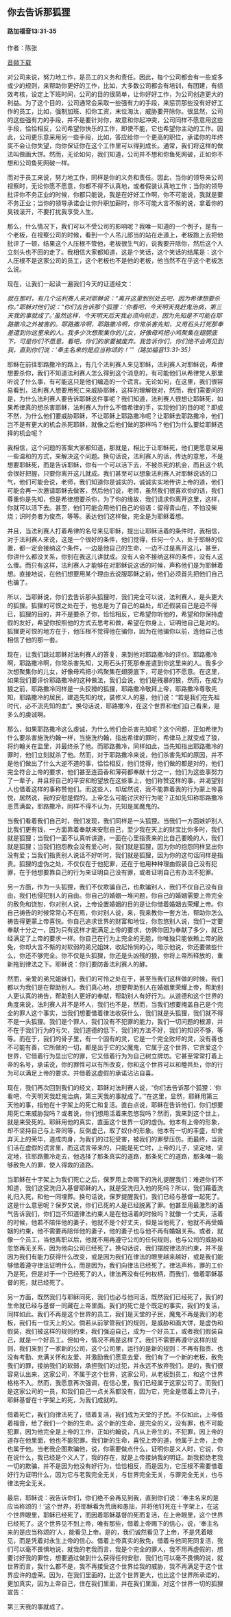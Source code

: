 ## 你去告诉那狐狸
#### 路加福音13:31-35

作者：陈张

[音频下载](https://link.jscdn.cn/1drv/aHR0cHM6Ly8xZHJ2Lm1zL3UvcyFBaW5LWUhaYVJhLW5sUXloYW5kZFlIMEltbkdzP2U9aUlmeUFy.mp3) 

对公司来说，努力地工作，是员工的义务和责任。因此，每个公司都会有一些或多或少的规则，来帮助你更好的工作，比如，大多数公司都会有培训，有团建，有绩效考核，设定上下班时间，公司的目的很简单，让你好好工作，为公司创造更大的利益。为了这个目的，公司通常会采取一些强有力的手段，来惩罚那些没有好好工作的员工，比如，强制加班、扣你工资，末位淘汰，威胁要开除你。很显然，公司的这些强有力的手段，并不是要针对你，故意和你起冲突，公司同样不愿意用这些手段，恰恰相反，公司希望你快乐的工作，即使不能，它也希望你主动的工作。因此，公司更乐意采用另一些手段，比如，答应给你一个更高的职位，承诺你的年终奖不会让你失望，向你保证你在这个工作里可以得到成长。通常，我们将这样的做法叫做画大饼。然而，无论如何，我们知道，公司并不想和你鱼死网破，正如你不想和公司鱼死网破一样。

而对于员工来说，努力地工作，同样是你的义务和责任。因此，当你的领导来公司视察时，无论你愿不愿意，你都不得不认真地，或者假装认真地工作；当你的领导批评你不务正业的时候，你都只能说，我是在好好工作啊，你不可能说，我就是要不务正业；当你的领导承诺会让你升职加薪时，你不可能大言不惭的说，拿着你的臭钱滚开，不要打扰我享受人生。

那么，什么情况下，我们可以不受公司的影响呢？我唯一知道的一个例子，是有一个老板，在视察公司的时候，看到一个人吊儿郎当的站在走道上，老板跑上去把他批评了一顿，结果这个人压根不管他，老板很生气的，说我要开除你，然后这个人立刻头也不回的走了。我相信大家都知道，这是个笑话，这个笑话的结尾是：这个人压根不是这家公司的员工，这个老板也不是他的老板，他当然不在乎这个老板怎么说。

现在，让我们一起读一遍我们今天的证道经文：

*就在那时，有几个法利赛人来对耶稣说：“离开这里到别处去吧，因为希律想要杀你。”耶稣对他们说：“你们去告诉那个狐狸：‘你看吧，今天明天我赶鬼治病，第三天我的事就成了。’虽然这样，今天明天后天我必须向前走，因为先知是不可能在耶路撒冷之外被害的。耶路撒冷啊，耶路撒冷啊，你常杀害先知，又用石头打死那奉差遣到你这里来的人。我多少次想聚集你的儿女，好像母鸡把小鸡聚集在翅膀底下，可是你们不愿意。看吧，你们的家要被废弃。我告诉你们，你们绝不会再见到我，直到你们说：‘奉主名来的是应当称颂的！’”（路加福音13:31-35）*

耶稣在前往耶路撒冷的路上，有几个法利赛人来见耶稣，法利赛人对耶稣说，希律想要杀你，我们不知道法利赛人怎么得到这个消息的，有可能他们从希律党人那里听说了什么事，有可能这只是他们编造的一个谎言。无论如何，在这里，我们很容易看到，法利赛人想要用死亡来威胁耶稣，这样的理解很对，然而，我们需要问的是，为什么法利赛人要告诉耶稣这件事呢？我们知道，法利赛人很想让耶稣死，如果希律真的想杀害耶稣，法利赛人为什么不借希律的手，实现他们的目的呢？即或不然，为什么他们要威胁耶稣，不让耶稣上耶路撒冷呢？让耶稣去耶路撒冷，他们岂不是有更大的机会杀死耶稣，就像之后他们做的那样吗？他们为什么要给耶稣选择的机会呢？

我相信，这个问题的答案大家都知道，那就是，相比于让耶稣死，他们更愿意采用一些温和的方式，来解决这个问题。换句话说，法利赛人的话，传达的意思，不是想要耶稣死，而是告诉耶稣，你有一个可以活下去，不被杀死的机会，而且这个机会很好把握，只要你离开这儿就成。我们甚至可以想象法利赛人对耶稣说话的口气，他们可能会说，老师，我们知道你是诚实的，诚诚实实地传讲上帝的道，他们可能会再一次邀请耶稣去做客，然后他们说，老师，虽然我们很喜欢你的话，我们尊重你是先知，但是希律想要杀你，为了你的缘故，我们请求你离开这里，这样，你就可以活下去。甚至，他们可能会用他们自己的俗语：留得青山在，不怕没柴烧；识时务者为俊杰，等等。表达他们这样做，完全是为耶稣着想。

并且，当法利赛人打着希律的名号来见耶稣，提出让耶稣活着的条件时，我相信，对于法利赛人来说，这是一个很好的条件，他们觉得，任何一个人，处于耶稣的位置，都一定会接纳这个条件，一边是他自己的生命，一边不过是离开这儿，甚至，你讲什么都没关系，你别在我这儿讲就成。没有人会不接纳这样的条件，没有人这么傻。而只有这样，法利赛人才能够在对耶稣说这话的时候，声称他们是为耶稣着想。直接地说，在他们想要用某个理由去说服耶稣之前，他们必须首先把他们自己也骗了。

所以，当耶稣说，你们去告诉那头狐狸时，我们完全可以说，法利赛人，是头更大的狐狸。狐狸的可恨之处在于，他总是为了自己的益处，却还假装自己是迫不得已，狐狸的目的，并不是要杀了你，恰恰相反，它希望你听他的，希望和你保持虚假的友好，希望你按照他的方式去思考和做，希望在你身上，证明他自己是对的。狐狸更可恨的地方在于，他压根不觉得他在骗你，因为在他骗你以前，连他自己也相信了他的那一套。

现在，让我们跳过耶稣对法利赛人的答复，来到他对耶路撒冷的评价。耶路撒冷啊，耶路撒冷啊，你常杀害先知，又用石头打死那奉差遣到你这里来的人。我多少次想聚集你的儿女，好像母鸡把小鸡聚集在翅膀底下，可是你们不愿意。在这里，如果我们要评价耶路撒冷的这种做法，我们会说，他们是残暴的狼，然而，在成为狼之前，耶路撒冷同样是一头狡猾的狐狸，耶路撒冷敬拜上帝，耶路撒冷尊敬先知，耶路撒冷的居民，建造先知的坟，装修义人的墓，他们说：“若是我们在先祖时代，必不流先知的血”。换句话说，耶路撒冷，在这个世界和他们自己看来，是多么的虔诚啊。

那么，如果耶路撒冷这么虔诚，为什么他们会杀害先知呢？这个问题，正如希律为什么要杀害施洗约翰一样，当施洗约翰，指出希律的罪时，希律马上就变成了狼，将约翰关在监里，并最终杀了他。而耶路撒冷，同样如此，当先知指出耶路撒冷的罪时，他们立刻就杀了他。然而，对于耶路撒冷来说，他们杀害先知的原因，并不是他们做出了什么大逆不道的事，恰恰相反，他们觉得，他们做的都是对的，他们完全符合上帝的要求，他们甚至连茴香和薄荷都奉献十分之一，他们为这些事努力了一辈子，并且将自己的平安和盼望放在这些事上，他们称赞这样的事，并渴望别人也借着这样的事称赞他们。而这些人，却居然说，我不能靠着我的行为蒙上帝喜悦，居然说，我的安慰是假的。上帝怎么可能讨厌好行为呢？正如先知称耶路撒冷恶贯满盈，耶路撒冷，同样不得不认为，先知是属魔鬼的。

当我们看着我们自己时，我们发现，我们同样是一头狐狸。当我们一方面嫉妒别人比我们更有钱，一方面靠着奉献来安慰自己，至少我在天上的财宝比你多时，我们就是狐狸；当我们一面不认真听讲道，一面在心里指责来的比自己要晚的人，我们就是狐狸；当我们抱怨教会没有爱心时，我们就是狐狸，因为你的抱怨同样显出你没有爱；当我们指责别人说话不好听时，我们就是狐狸，因为你的这句话同样是指责。狐狸的虚伪之处，不仅仅在于他犯罪，还在于他用种种理由假装自己没有犯罪，在于他想要靠自己的行为来证明自己没有罪，或者证明自己有办法不犯罪。

另一方面，作为一头狐狸，我们不仅欺骗自己，也欺骗别人，我们不仅自己没有自由，我们也侵犯别人的自由。你自己的婚姻一堆问题，你自己的婚姻需要上帝完全的赦免和饶恕，你对别人说，上帝设置婚姻的目的是让你借着婚姻去荣耀上帝。你自己祷告的时候常常心不在焉，你对别人说，来，我来教你一套方法，帮助你怎么祷告得更蒙上帝喜悦。你自己追求世界的财富和地位，你忽悠别人说，我们一定要奉献十分之一，因为只有这样才能满足上帝的要求，仿佛你因为奉献了多少，就已经满足了上帝的要求一样。你自己在行为上完全的无能，你唯独只能依赖上帝的赦免，你却大言不惭的对软弱的弟兄姐妹，收起怜悯的心，暗示他说，你还要做些什么，你还不够完全。你不仅是头狐狸，你还是头凶残的狼，你将上帝所释放的，重新拖到律法之下。耶稣说：你们要防备法利赛人的酵。

然而，亲爱的弟兄姐妹们，我们的可怜之处在于，甚至当我们这样做的时候，我们都以为我们是在帮助别人。我们真心地，想要帮助别人在婚姻里荣耀上帝，帮助别人更认真的祷告，帮助别人更好的奉献，帮助别人有好行为。从道德和这个世界的角度来说，法利赛人并不是坏人，我们也不是，然而，当我们想要掩盖自己是个完全的罪人这个事实，当我们想要借着律法收获什么，我们就是头狐狸，我们就不得不是一头狐狸。我们是个罪人，我们没有不犯罪的能力，我们一切问题的根源，并不在于我们行为的亏欠，我们道德的低下，我们的方法不好，我们的知识不够，等等。而在于，我们的骨子里，有一个固有的灵，它是一个完全败坏的灵，没有善也不可能有善，它所做的一切，都是出于它的父魔鬼，它属于这个世界，它贪爱这个世界，它借着行为显出它的罪，它又借着行为为自己树立牌坊。它甚至常常打着上帝的名号，承诺说，你的罪性可以有所改变，你和这个世界可以和睦共处，你的行为可以满足上帝的要求。并借着这虚假的承诺沾沾自喜。

现在，我们再次回到我们的经文，耶稣对法利赛人说，“你们去告诉那个狐狸：‘你看吧，今天明天我赶鬼治病，第三天我的事就成了。’”在这里，显然，耶稣用第三天他的事，指他在十字架上的死亡和复活。直白点说，耶稣在告诉他们，你们想要用死亡来威胁我吗？或者说，你们想用活着来忽悠我吗？然而，我来到这个世上，就是来受死的。耶稣用他的真实，直面这个世界一切的虚伪。他本有上帝的形象，却不坚持自己与上帝同等，反倒虚己，取了奴仆的形象。他本有一切的丰盛，却舍弃天上的荣华，道成肉身，为我们的过犯受害，被我们的罪孽压伤。而最终，当我们活在虚假的谎言里，而这谎言带来的，只能是死亡时，上帝的儿子，坚定地，坚定地，往耶路撒冷走去，他选择了那条真实的道路，那条死亡的道路，那条唯一能够赦免人的罪，使人得救的道路。

当耶稣在十字架上为我们死亡之后，保罗用上帝赐下的洗礼提醒我们：难道你们不知道，我们这受洗归入基督耶稣的人，就是受洗归入他的死吗？所以，我们藉着洗礼归入死，和他一同埋葬。换句话说，保罗提醒我们，我们已经与基督一起死了。这是什么意思呢？保罗又说，你们已死的人是已经脱离了罪。他甚至用最激烈的语气告诉我们，你们岂不知道律法约束人是在他活着的时候吗？就像一个丈夫，活着的时候，他若不陪伴他的妻子，他就不是个好丈夫，但是当他死了，他就不再受婚姻的约束，他不需要再陪伴他的妻子，他的妻子也与他不再有婚姻关系。或者，就像一个员工，当他离职以后，他就不用再遵守公司的任何规则，也与公司的威胁和忽悠再无关系，因为他向公司已经死了。换句话说，我们摆脱律法的约束，并不是因为我们有能力获得什么改变，或是因为我们在律法的眼里越来越好，或是我们能够借着遵守律法证明什么，而是因为，我们向律法已经死了。律法声称，罪的工价乃是死，但是对于一个已经死了的人，律法再没有任何权柄，而我们，借着耶稣基督的死，就已经死了。

另一方面，既然我们与耶稣同死，我们也必与他同活，既然我们已经死了，我们的生命就已经与基督一同藏在上帝里面。我们的死亡是个既定的事实，我们的复活，同样如此。我们不再是这个世界的员工，我们是天堂的子民，魔鬼不再是我们的老板，我们有一位天上的父。倘若从前掌管我们的规则，是威胁和画大饼，是虚伪和假装，我们被这样的规则约束，我们强迫自己，成为一个好员工，或者我们假装自己，就是一个好员工。但如今，情况不再是这样了。我们不需要再遵守这样的规则，我们来到了一家新的公司，这个公司里，运行的是新的规则：不再有指责、也没有考勤、充满关怀和友爱、并激励我们愿意去爱，我们有了一个新的老板，赦免我们的罪，接纳我们的软弱，承担我们的过犯，并永远不放弃我们。是的，我们很容易认出来，这家公司，不属于这个世界，这家公司，从老板到员工，和这个世界格格不入。然而，我愿意再次强调，在信心里，我们已经属于这家公司了。而我们是这家公司的一员，和我们自己一点关系都没有，因为它，完全是借着上帝儿子，耶稣基督在十字架上的死，为我们成就的。

借着死亡，我们向律法死了，借着复活，我们成为天堂的子民。不仅如此，上帝借着福音，给了我们一个新的生命。这个新的生命，是完全的义，没有罪，也不可能犯罪，因为他完全是上帝的工作，正如约翰说，凡从上帝生的，不犯罪，因上帝的道存在他里面，他也不能犯罪。我们新的生命，喜悦上帝的道，他属于上帝，上帝也属于他。当老我企图欺骗他，说，你需要做点什么，证明你是义人时，它说，你在说什么，我已经是个义人了，我的存在，就是上帝接纳我的明证。新我拒绝老我一切的欺骗，并不是因为他没有好行为，恰恰相反，而是因为，它压根不需要借着好行为证明什么，因为它与老我完全无关，与世界完全无关，与罪完全无关，也与律法完全无关。

最后，耶稣说：我告诉你们，你们绝不会再见到我，直到你们说：‘奉主名来的是应当称颂的！’这个世界，将耶稣看为荒唐和愚拙，并将他钉死在十字架上，在这个世界眼里，耶稣已经死了，而因着耶稣基督的死而复活，在上帝眼里，这个世界已经死了。这个世界见不到上帝，唯有那些，借着上帝赐下的信心，说，‘奉主名来的是应当称颂的’人，能看见上帝。是的，我们诚然看见了上帝，不是凭着眼见，而是凭着对永生上帝的信心。借着上帝真实的赦免，借着与他同死同复活，我们可以毫不畏惧地说，就我的老我而言，我是个完全的罪人，我不用再虚假的，想要讨好我的罪性，想要通过做到什么获得任何安慰，我们也可以毫不畏惧的说，就世界而言，我什么都不是，我不再接受这个世界给我的威胁，我不再满足于这个世界应许的虚荣。因为，在我们里面的，比这个世界更大，也比这个世界所承诺的，更加真实，因为上帝自己，住在我们里面，并在我们里面，对这个世界一切的狐狸宣告：

第三天我的事就成了。
